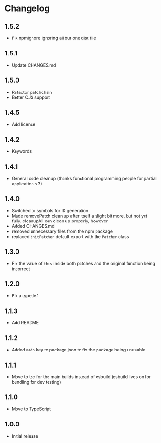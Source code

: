 # Changelog

## 1.5.2
- Fix npmignore ignoring all but one dist file

## 1.5.1
- Update CHANGES.md

## 1.5.0
- Refactor patchchain
- Better CJS support

## 1.4.5

-	Add licence

## 1.4.2

-   Keywords.

## 1.4.1

-   General code cleanup (thanks functional programming people for partial application <3)

## 1.4.0

-   Switched to symbols for ID generation
-   Made removePatch clean up after itself a slight bit more, but not yet fully. cleanupAll can clean up properly, however
-   Added CHANGES.md
-   removed unnecessary files from the npm package
-   replaced `initPatcher` default export with the `Patcher` class

## 1.3.0

-   Fix the value of `this` inside both patches and the original function being incorrect

## 1.2.0

-   Fix a typedef

## 1.1.3

-   Add README

## 1.1.2

-   Added `main` key to package.json to fix the package being unusable

## 1.1.1

-   Move to tsc for the main builds instead of esbuild (esbuild lives on for bundling for dev testing)

## 1.1.0

-   Move to TypeScript

## 1.0.0

-   Initial release

